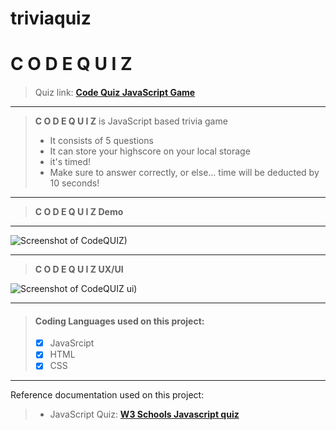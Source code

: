 # triviaquiz
# **C O D E Q U I Z**
#### 
 > Quiz link: [**Code Quiz JavaScript Game**](https://mxpux.github.io/triviaquiz/)

***

> **C O D E Q U I Z** is JavaScript based trivia game
> - It consists of 5 questions
> - It can store your highscore on your local storage
> - it's timed!
> - Make sure to answer correctly, or else... time will be deducted by 10 seconds!

***
> **C O D E Q U I Z Demo** 
***
![Screenshot of CodeQUIZ)](https://media4.giphy.com/media/54uDYhgXacleWbeKPO/giphy.gif?cid=790b7611216ed4feb9d586087b2154bae8a79504274a78d1&rid=giphy.gif&ct=g)

***
> **C O D E Q U I Z UX/UI** 


![Screenshot of CodeQUIZ ui)](https://i.imgur.com/3kZ9n2E.png)


***

> #### Coding Languages used on this project:
> - [x] JavaSrcipt
> - [x] HTML
> - [x] CSS


***
Reference documentation used on this project:
> - JavaScript Quiz: [**W3 Schools Javascript quiz**](https://www.w3schools.com/quiztest/quiztest.asp?qtest=JS)


